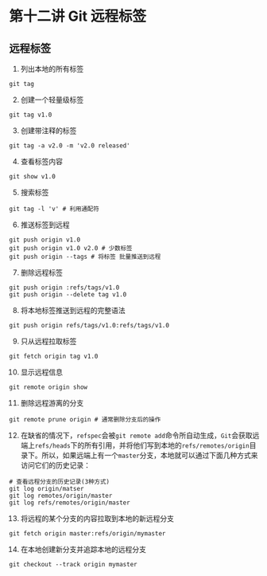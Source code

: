 # 第十二讲  Git 远程标签  
## 远程标签
1. 列出本地的所有标签
```
git tag
```

2. 创建一个轻量级标签
```
git tag v1.0
```

3. 创建带注释的标签
```
git tag -a v2.0 -m 'v2.0 released'
```

4. 查看标签内容
```
git show v1.0
```

5. 搜索标签
```
git tag -l 'v' # 利用通配符
```

6. 推送标签到远程
```
git push origin v1.0
git push origin v1.0 v2.0 # 少数标签
git push origin --tags # 将标签 批量推送到远程
```

7. 删除远程标签
```
git push origin :refs/tags/v1.0
git push origin --delete tag v1.0
```

8. 将本地标签推送到远程的完整语法
```
git push origin refs/tags/v1.0:refs/tags/v1.0
```

9. 只从远程拉取标签
```
git fetch origin tag v1.0
```

10. 显示远程信息
```
git remote origin show
```

11. 删除远程游离的分支
```
git remote prune origin # 通常删除分支后的操作
```

12. 在缺省的情况下，`refspec`会被`git remote add`命令所自动生成，`Git`会获取远端上`refs/heads`下的所有引用，并将他们写到本地的`refs/remotes/origin`目录下。所以，如果远端上有一个`master`分支，本地就可以通过下面几种方式来访问它们的历史记录：
```
# 查看远程分支的历史记录(3种方式)
git log origin/matser
git log remotes/origin/master
git log refs/remotes/origin/master
```

13. 将远程的某个分支的内容拉取到本地的新远程分支
```
git fetch origin master:refs/origin/mymaster
```

14. 在本地创建新分支并追踪本地的远程分支
```
git checkout --track origin mymaster
```

